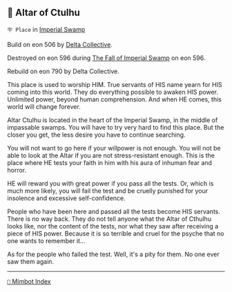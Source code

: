 ## 🐙 Altar of Ctulhu

`🪧 Place` in [Imperial Swamp](<https://zeithalt.github.io/r/imperial_swamp.html>)

Build on eon 506 by [Delta Collective](<https://zeithalt.github.io/r/delta_collective.html>).

Destroyed on eon 596 during [The Fall of Imperial Swamp](<https://zeithalt.github.io/t/#eon0596>) on eon 596.

Rebuild on eon 790 by Delta Collective.

This place is used to worship HIM. True servants of HIS name yearn for HIS coming into this world.
They do everything possible to awaken HIS power. Unlimited power, beyond human comprehension. And when HE comes, this world will change forever.

Altar Ctulhu is located in the heart of the Imperial Swamp, in the middle of impassable swamps. You will have to try very hard to find this place. But the closer you get, the less desire you have to continue searching.

You will not want to go here if your willpower is not enough. You will not be able to look at the Altar if you are not stress-resistant enough. This is the place where HE tests your faith in him with his aura of inhuman fear and horror.

HE will reward you with great power if you pass all the tests. Or, which is much more likely, you will fail the test and be cruelly punished for your insolence and excessive self-confidence.

People who have been here and passed all the tests become HIS servants. There is no way back. They do not tell anyone what the Altar of Cthulhu looks like, nor the content of the tests, nor what they saw after receiving a piece of HIS power. Because it is so terrible and cruel for the psyche that no one wants to remember it...

As for the people who failed the test. Well, it's a pity for them. No one ever saw them again.

-----
[`📑` Mimbot Index](<https://zeithalt.github.io/r/#8270>)
<!---
keywords: dc, imperial swamp
aliases: 
-->